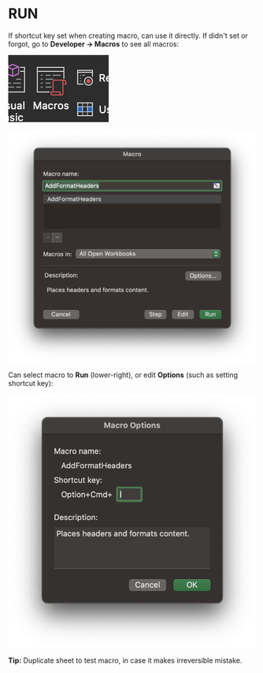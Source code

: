 # RUN

If shortcut key set when creating macro, can use it directly. If didn't set or forgot, go to **Developer &rarr; Macros** to see all macros:

![Macros button](/assets/macro/macros-button.png)

![Macro list](/assets/macro/macro-list.png)

Can select macro to **Run** (lower-right), or edit **Options** (such as setting shortcut key):

![Macro options](/assets/macro/macro-options.png)

**Tip:** Duplicate sheet to test macro, in case it makes irreversible mistake.
